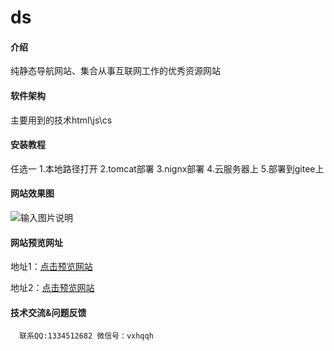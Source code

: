 # ds

#### 介绍
纯静态导航网站、集合从事互联网工作的优秀资源网站

#### 软件架构
主要用到的技术html\js\cs


#### 安装教程
任选一
1.本地路径打开
2.tomcat部署
3.nignx部署
4.云服务器上
5.部署到gitee上

#### 网站效果图
![输入图片说明](https://images.gitee.com/uploads/images/2020/0717/155102_fe3b92ed_1981977.jpeg "1594972033(1).jpg")

#### 网站预览网址

地址1：[点击预览网站](https://taisan.gitee.io/ds/)

地址2：[点击预览网站](https://taishan666.github.io/tarzan-navigation/)


#### 技术交流&问题反馈
      联系QQ:1334512682 微信号：vxhqqh

